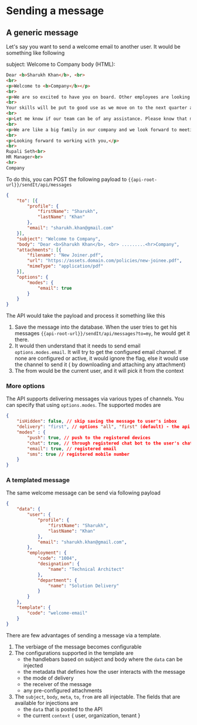 # Sending a message

## A generic message

Let's say you want to send a welcome email to another user. It would be something like following

subject: Welcome to Company
body (HTML):

```html
Dear <b>Sharukh Khan</b>, <br>
<br>
<p>Welcome to <b>Company</b></p>
<br>
<p>We are so excited to have you on board. Other employees are looking forward to helping you find your way in our company and learn more about what we do here.</p>
<br>
Your skills will be put to good use as we move on to the next quarter and we can't wait to see your work and show off some of your amazing skills. We believe that you will be a great asset to our company.</p>
<br>
<p>Let me know if our team can be of any assistance. Please know that many of us moved here in the past few years and we know how hard it can be to grow accustomed to a new environment. We are here to help you out and give you recommendations on neighborhoods, schools, restaurants, gyms, and everything else you might want to know.</p>
<br>
<p>We are like a big family in our company and we look forward to meeting you and your family once you settle in.</p>
<br>
<p>Looking forward to working with you,</p>
<br>
Rupali Seth<br>
HR Manager<br>
<hr>
Company
```

To do this, you can POST the following payload to `{{api-root-url}}/sendIt/api/messages`

```json
{
    "to": [{
        "profile": {
            "firstName": "Sharukh",
            "lastName": "Khan"
        },
        "email": "sharukh.khan@gmail.com"
    }],
    "subject": "Welcome to Company",
    "body": "Dear <b>Sharukh Khan</b>, <br> .........<hr>Company",
    "attachments": [{
        "filename": "New Joiner.pdf",
        "url": "https://assets.domain.com/policies/new-joinee.pdf",
        "mimeType": "application/pdf"
    }],
    "options": {
        "modes": {
            "email": true
        }
    }
}
```

The API would take the payload and process it something like this

1. Save the message into the database. When the user tries to get his messages `{{api-root-url}}/sendIt/api/messages?to=my`, he would get it there.
2. It would then understand that it needs to send email `options.modes.email`. It will try to get the configured email channel. If none are configured or active, it would ignore the flag, else it would use the channel to send it ( by downloading and attaching any attachment)
3. The from would be the current user, and it will pick it from the context

### More options

The API supports delivering messages via various types of channels. You can specify that using `options.modes`. The supported modes are

```json
{
    "isHidden": false, // skip saving the message to user's inbox
    "delivery": "first", // options "all", "first" (default) - the api will try one by one via configured channels, once delivered it would stop.
    "modes" : {
        "push": true, // push to the registered devices
        "chat": true, // through registered chat bot to the user's chat it
        "email": true, // registered email
        "sms": true // registered mobile number
    }
}
```

### A templated message

The same welcome message can be send via following payload

```JSON
{
    "data": {
        "user": {
            "profile": {
                "firstName": "Sharukh",
                "lastName": "Khan"
            },
            "email": "sharukh.khan@gmail.com",
        },
        "employment": {
            "code": "1004",
            "designation": {
                "name": "Technical Architect"
            },
            "department": {
                "name": "Solution Delivery"
            }
        }
    },
    "template": {
        "code": "welcome-email"
    }
}
```

There are few advantages of sending a message via a template.

1. The verbiage of the message becomes configurable
2. The configurations supported in the template are
   - the handlebars based on subject and body where the `data` can be injected
   - the metadata that defines how the user interacts with the message
   - the mode of delivery
   - the receiver of the message
   - any pre-configured attachments
3. The `subject`, `body`, `meta`, `to`, `from` are all injectable. The fields that are available for injections are 
   - the `data` that is posted to the API
   - the current `context` { user, organization, tenant }

